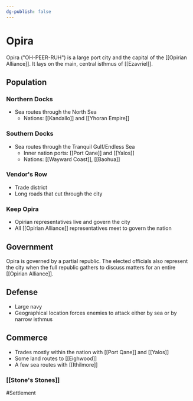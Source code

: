 ```yaml
---
dg-publish: false
---
```


# Opira
Opira ("OH-PEER-RUH") is a large port city and the capital of the [[Opirian Alliance]]. It lays on the main, central isthmus of [[Ezavriel]]. 

## Population
### Northern Docks
- Sea routes through the North Sea
	- Nations: [[Kandallo]] and  [[Yhoran Empire]]

### Southern Docks
- Sea routes through the Tranquil Gulf/Endless Sea
	- Inner nation ports: [[Port Qane]] and [[Yalos]]
	- Nations: [[Wayward Coast]], [[Baohua]]

### Vendor's Row
- Trade district
- Long roads that cut through the city

### Keep Opira
- Opirian representatives live and govern the city
- All [[Opirian Alliance]] representatives meet to govern the nation

## Government
Opira is governed by a partial republic. The elected officials also represent the city when the full republic gathers to discuss matters for an entire [[Opirian Alliance]]. 

## Defense
- Large navy
- Geographical location forces enemies to attack either by sea or by narrow isthmus

## Commerce
- Trades mostly within the nation with [[Port Qane]] and [[Yalos]]
- Some land routes to [[Eighwood]]
- A few sea routes with [[Ithilmore]]

### [[Stone's Stones]]


#Settlement 
